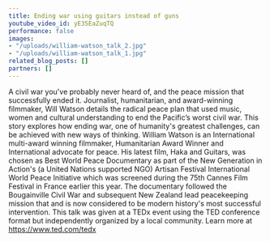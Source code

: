 ```yaml
---
title: Ending war using guitars instead of guns
youtube_video_id: yE35EaZuqTQ
performance: false
images:
- "/uploads/william-watson_talk_2.jpg"
- "/uploads/william-watson_talk_1.jpg"
related_blog_posts: []
partners: []
---
```


A civil war you've probably never heard of, and the peace mission that successfully ended it. Journalist, humanitarian, and award-winning filmmaker, Will Watson details the radical peace plan that used music, women and cultural understanding to end the Pacific’s worst civil war. This story explores how ending war, one of humanity's greatest challenges, can be achieved with new ways of thinking. 
 William Watson is an International multi-award winning filmmaker,  Humanitarian Award Winner and International advocate for peace. His latest film, Haka and Guitars, was chosen as Best World Peace Documentary as part of the New Generation in Action's (a United Nations supported NGO) Artisan Festival International World Peace Initiative which was screened during the 75th Cannes Film Festival in France earlier this year. The documentary followed the Bougainville Civil War and subsequent New Zealand lead peacekeeping mission that and is now considered to be modern history's most successful intervention. This talk was given at a TEDx event using the TED conference format but independently organized by a local community. Learn more at https://www.ted.com/tedx
